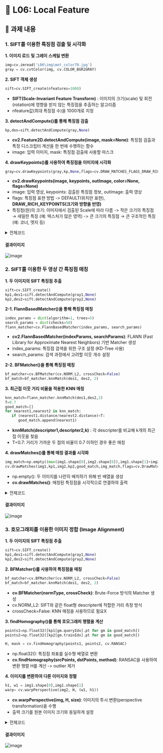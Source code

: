 # 📌 L06: Local Feature

## 📝 과제 내용

### 1. SIFT를 이용한 특징점 검출 및 시각화
   **1. 이미지 로드 및 그레이 스케일 변환**
   ```python
  img=cv.imread('L06\img\mot_color70.jpg')
  gray = cv.cvtColor(img, cv.COLOR_BGR2GRAY)
   ```
   **2. SIFT 객체 생성**

   ```python
  sift=cv.SIFT_create(nfeatures=1000)
   ```
   - **SIFT(Scale-Invariant Feature Transform)** : 이미지의 크기(scale) 및 회전(rotation)에 영향을 받지 않는 특징점을 추출하는 알고리즘
   - nfeature값(최대 특징점 수)을 1000개로 지정
     
   **3. detectAndCompute()를 통해 특징점 검출**

   ```python
  kp,des=sift.detectAndCompute(gray,None)
   ```
   - **cv2.Feature2D.detectAndCompute(image, mask=None)**: 특징점 검출과 특징 디스크립터 계산을 한 번에 수행하는 함수
   - image: 입력 이미지, mask: 특징점 검출에 사용할 마스크
     
   **4. drawKeypoints()를 사용하여 특징점을 이미지에 시각화**
   
   ```python
  gray=cv.drawKeypoints(gray,kp,None,flags=cv.DRAW_MATCHES_FLAGS_DRAW_RICH_KEYPOINTS)
   ```
   - **cv2.drawKeypoints(image, keypoints, outImage, color=None, flags=None)** 
   - image: 입력 영상, keypoints: 검출된 특징점 정보, outImage: 출력 영상
   - flags: 특징점 표현 방법 -> DEFAULT(위치만 표현), **DRAW_RICH_KEYPOINTS(크기와 방향을 반영)**
   - 특징점(원)의 크기: 이미지에서 검출된 Scale에 따라 다름
   -> 작은 크기의 특징점 → 세밀한 특징 (예: 텍스처가 많은 영역)
   -> 큰 크기의 특징점 → 큰 구조적인 특징 (예: 코너, 엣지 등)
     
  <details>
     <summary>전체코드</summary>
     
   ```python
      import cv2 as cv
      import matplotlib.pyplot as plt

      img=cv.imread('L06\img\mot_color70.jpg')
      gray=cv.cvtColor(img,cv.COLOR_BGR2GRAY)

      sift=cv.SIFT_create(nfeatures=1000)
      kp,des=sift.detectAndCompute(gray,None)

      gray=cv.drawKeypoints(gray,kp,None,flags=cv.DRAW_MATCHES_FLAGS_DRAW_RICH_KEYPOINTS)

      fig, axes = plt.subplots(1, 2, figsize=(15,5))
      axes[0].imshow(cv.cvtColor(img, cv.COLOR_BGR2RGB))
      axes[0].set_title("Original Image")
      axes[0].axis("off")

      axes[1].imshow(gray)
      axes[1].set_title("SIFT Image")
      axes[1].axis("off")
      plt.tight_layout()
      plt.show()
   ```
  </details>

  #### 결과이미지
   ![image](https://github.com/user-attachments/assets/df02c968-9d3d-461c-ae76-6e53dcb1abb1)

     
### 2. SIFT를 이용한 두 영상 간 특징점 매칭
   **1. 두 이미지의 SIFT 특징점 추출**
   ```python
  sift=cv.SIFT_create()
  kp1,des1=sift.detectAndCompute(gray1,None)
  kp2,des2=sift.detectAndCompute(gray2,None)
   ```

   **2-1. FlannBasedMatcher()을 통해 특징점 매칭**
   ```python
   index_params = dict(algorithm=1, trees=5)
   search_params = dict(checks=50)
   flann_matcher=cv.FlannBasedMatcher(index_params, search_params)
   ```
   - **cv2.FlannBasedMatcher(indexParams, searchParams)**: FLANN (Fast Library for Approximate Nearest Neighbors) 기반 Matcher 생성
   - index_params: 특징점 검색을 위한 구조 설정 (KD-Tree 사용)
   - search_params: 검색 과정에서 고려할 이웃 개수 설정

   **2-2. BFMatcher()을 통해 특징점 매칭**
   ```python
  bf_matcher=cv.BFMatcher(cv.NORM_L2, crossCheck=False)
  bf_match=bf_matcher.knnMatch(des1, des2, 2)
   ```

   **3. 최근접 이웃 거리 비율을 적용한 KNN 매칭**

   ```python
   knn_match=flann_matcher.knnMatch(des1,des2,2)
   T=0.7
   good_match=[]
   for nearest1,nearest2 in knn_match:
      if (nearest1.distance/nearest2.distance)<T:
         good_match.append(nearest1)
   ```
   - **knnMatch(descripter1,descripter2,k)** : 각 descripter를 비교해 k개의 최근접 이웃을 찾음
   - T=0.7: 거리가 가까운 두 점의 비율이 0.7 이하인 경우 좋은 매칭

   **4. drawMatches()를 통해 매칭 결과를 시각화**

   ```python
   img_match=np.empty((max(img1.shape[0],img2.shape[0]),img1.shape[1]+img2.shape[1],3),dtype=np.uint8)
   cv.drawMatches(img1,kp1,img2,kp2,good_match,img_match,flags=cv.DrawMatchesFlags_NOT_DRAW_SINGLE_POINTS)
   ```
   - np.empty(): 두 이미지를 나란히 배치하기 위해 빈 배열을 생성
   - **cv.drawMatches()**: 매칭된 특징점을 시각적으로 연결하여 출력

  <details>
     <summary>전체코드</summary>
     
   ```python
   import cv2 as cv
   import numpy as np
   import matplotlib.pyplot as plt
   
   img1=cv.imread('L06\img\mot_color70.jpg')[190:350,440:560]
   gray1=cv.cvtColor(img1,cv.COLOR_BGR2GRAY)
   img2=cv.imread('L06\img\mot_color83.jpg')
   gray2=cv.cvtColor(img2,cv.COLOR_BGR2GRAY)
   
   sift=cv.SIFT_create()
   kp1,des1=sift.detectAndCompute(gray1,None)
   kp2,des2=sift.detectAndCompute(gray2,None)
   
   index_params = dict(algorithm=1, trees=5)
   search_params = dict(checks=50)
   
   flann_matcher=cv.FlannBasedMatcher(index_params, search_params)
   knn_match=flann_matcher.knnMatch(des1,des2,2)
   
   T=0.7
   good_match=[]
   for nearest1,nearest2 in knn_match:
       if (nearest1.distance/nearest2.distance)<T:
           good_match.append(nearest1)
   
   img_match=np.empty((max(img1.shape[0],img2.shape[0]),img1.shape[1]+img2.shape[1],3),dtype=np.uint8)
   cv.drawMatches(img1,kp1,img2,kp2,good_match,img_match,flags=cv.DrawMatchesFlags_NOT_DRAW_SINGLE_POINTS)
   
   plt.figure(figsize=(10,5))
   plt.imshow(cv.cvtColor(img_match, cv.COLOR_BGR2RGB))
   plt.title("Matching Result")
   plt.axis("off")
   plt.tight_layout()
   plt.show()
   ```
  </details>

  #### 결과이미지 
  ![image](https://github.com/user-attachments/assets/1da00a6d-f605-46f1-9150-65fe6e1ef4ff)

   
### 3. 호모그래피를 이용한 이미지 정합 (Image Alignment)
   **1. 두 이미지의 SIFT 특징점 추출**
   ```python
   sift=cv.SIFT_create()
   kp1,des1=sift.detectAndCompute(gray1,None)
   kp2,des2=sift.detectAndCompute(gray2,None)
   ```

   **2. BFMatcher()를 사용하여 특징점을 매칭**

   ```python
   bf_matcher=cv.BFMatcher(cv.NORM_L2, crossCheck=False)
   bf_match=bf_matcher.knnMatch(des1, des2, 2)
   ```
   - **cv.BFMatcher(normType, crossCheck)**: Brute-Force 방식의 Matcher 생성
   - cv.NORM_L2: SIFT와 같은 float형 descripter에 적합한 거리 측정 방식
   - crossCheck=False: KNN 매칭을 사용하므로 필요X

   **3. findHomography()를 통해 호모그래피 행렬을 계산**

   ```python
   points1=np.float32([kp1[gm.queryIdx].pt for gm in good_match])
   points2=np.float32([kp2[gm.trainIdx].pt for gm in good_match])

   H, mask = cv.findHomography(points1, points2, cv.RANSAC)
   ```
   - np.float32(): 특징점 좌표를 실수형 배열로 변환
   - **cv.findHomography(srcPoints, dstPoints, method)**: RANSAC을 사용하여 변환 행렬 H를 계산 -> outlier 제거

   **4. 이미지를 변환하여 다른 이미지와 정렬**

   ```python
   h1, w1 = img1.shape[0],img1.shape[1]
   warp= cv.warpPerspective(img2, H, (w1, h1))
   ```
   - **cv.warpPerspective(img, H, size)**: 이미지의 투시 변환(perspective transformation)을 수행
   - 출력 크기를 원본 이미지 크기와 동일하게 설정

  <details>
     <summary>전체코드</summary>
     
   ```python
   import cv2 as cv
   import numpy as np
   import matplotlib.pyplot as plt
   
   img1=cv.imread('L06\img\img1.jpg')
   gray1=cv.cvtColor(img1,cv.COLOR_BGR2GRAY)
   img2=cv.imread('L06\img\img2.jpg')
   gray2=cv.cvtColor(img2,cv.COLOR_BGR2GRAY)
   
   sift=cv.SIFT_create()
   kp1,des1=sift.detectAndCompute(gray1,None)
   kp2,des2=sift.detectAndCompute(gray2,None)
   
   bf_matcher=cv.BFMatcher(cv.NORM_L2, crossCheck=False)
   bf_match=bf_matcher.knnMatch(des1, des2, 2)
   
   T=0.7
   good_match=[]
   for nearest1,nearest2 in bf_match:
       if (nearest1.distance/nearest2.distance)<T:
           good_match.append(nearest1)
   
   points1=np.float32([kp1[gm.queryIdx].pt for gm in good_match])
   points2=np.float32([kp2[gm.trainIdx].pt for gm in good_match])
   
   H, mask = cv.findHomography(points1, points2, cv.RANSAC)
   
   h1, w1 = img1.shape[0],img1.shape[1]
   warp= cv.warpPerspective(img2, H, (w1, h1))
   img_match=cv.drawMatches(img1,kp1,img2,kp2,good_match,None,flags=cv.DrawMatchesFlags_NOT_DRAW_SINGLE_POINTS)
   
   fig, axes = plt.subplots(1, 3, figsize=(20,5))
   axes[0].imshow(img1)
   axes[0].set_title("Original Image")
   axes[0].axis("off")
   
   axes[1].imshow(warp)
   axes[1].set_title("Warped Image")
   axes[1].axis("off")
   
   axes[2].imshow(img_match)
   axes[2].set_title("Matching Result")
   axes[2].axis("off")
   
   plt.tight_layout()
   plt.show()
   ```
  </details>

   #### 결과이미지 
   ![image](https://github.com/user-attachments/assets/3e9da3bd-6251-440f-947c-cd9c87c8b087)



